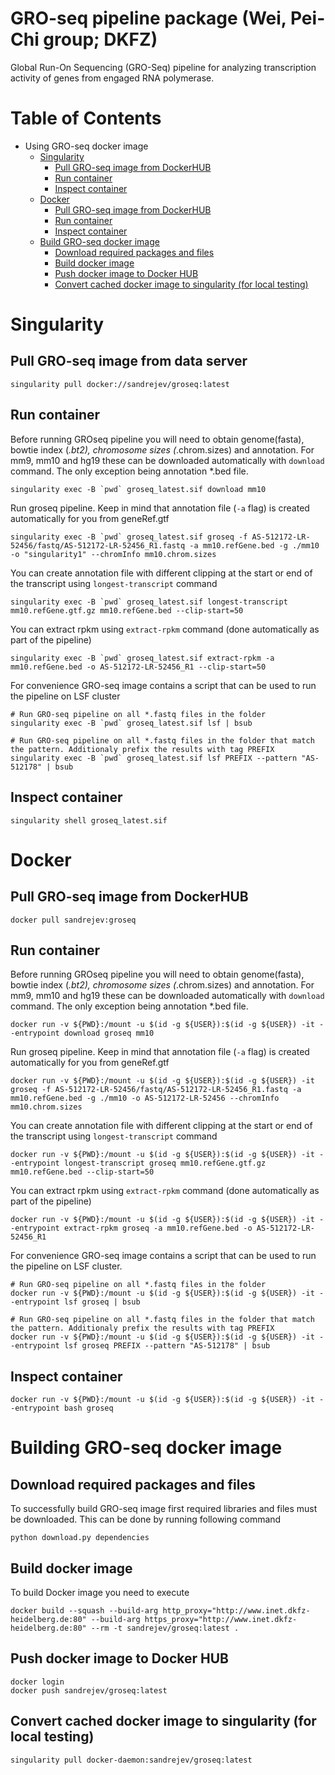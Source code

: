  GRO-seq pipeline package (Wei, Pei-Chi group; DKFZ)
====================================================
Global Run-On Sequencing (GRO-Seq) pipeline for analyzing transcription activity of genes from engaged RNA polymerase. 


Table of Contents
=================

  * Using GRO-seq docker image
    * [Singularity](#singularity) 
      * [Pull GRO-seq image from DockerHUB](#singularity-pull)
      * [Run container](#singularity-run)
      * [Inspect container](#singularity-inspect)
    * [Docker](#docker) 
      * [Pull GRO-seq image from DockerHUB](#docker-pull)
      * [Run container](#docker-run)
      * [Inspect container](#docker-inspect)
    * [Build GRO-seq docker image](#build) 
      * [Download required packages and files](#build-download)
      * [Build docker image](#build-build)
      * [Push docker image to Docker HUB](#build-build)
      * [Convert cached docker image to singularity (for local testing)](#build-convert)

<a name="singularity">Singularity</a>
====================================================

<a name="singularity-pull">Pull GRO-seq image from data server</a>
----------------------------------------------------
```console
singularity pull docker://sandrejev/groseq:latest
```

<a name="singularity-run">Run container</a>
----------------------------------------------------
Before running GROseq pipeline you will need to obtain genome(fasta), bowtie index (*.bt2), chromosome sizes (*.chrom.sizes) and annotation. For mm9, mm10 and hg19 these can be downloaded automatically with `download` command. The only exception being
annotation *.bed file.
```console
singularity exec -B `pwd` groseq_latest.sif download mm10
```

Run groseq pipeline. Keep in mind that annotation file (`-a` flag) is created automatically for you from geneRef.gtf
```console
singularity exec -B `pwd` groseq_latest.sif groseq -f AS-512172-LR-52456/fastq/AS-512172-LR-52456_R1.fastq -a mm10.refGene.bed -g ./mm10 -o "singularity1" --chromInfo mm10.chrom.sizes
```

You can create annotation file with different clipping at the start or end of the transcript using `longest-transcript` command
```console
singularity exec -B `pwd` groseq_latest.sif longest-transcript mm10.refGene.gtf.gz mm10.refGene.bed --clip-start=50
```

You can extract rpkm using `extract-rpkm` command (done automatically as part of the pipeline)
```console
singularity exec -B `pwd` groseq_latest.sif extract-rpkm -a mm10.refGene.bed -o AS-512172-LR-52456_R1 --clip-start=50
```

For convenience GRO-seq image contains a script that can be used to run the pipeline on LSF cluster 
```console
# Run GRO-seq pipeline on all *.fastq files in the folder
singularity exec -B `pwd` groseq_latest.sif lsf | bsub

# Run GRO-seq pipeline on all *.fastq files in the folder that match the pattern. Additionaly prefix the results with tag PREFIX
singularity exec -B `pwd` groseq_latest.sif lsf PREFIX --pattern "AS-512178" | bsub 
```


<a name="singularity-inspect">Inspect container</a>
----------------------------------------------------
```console
singularity shell groseq_latest.sif
```

<a name="docker">Docker</a>
====================================================

<a name="docker-pull">Pull GRO-seq image from DockerHUB</a>
----------------------------------------------------
```console
docker pull sandrejev:groseq
```

<a name="docker-run">Run container</a>
----------------------------------------------------
Before running GROseq pipeline you will need to obtain genome(fasta), bowtie index (*.bt2), chromosome sizes (*.chrom.sizes) and annotation. For mm9, mm10 and hg19 these can be downloaded automatically with `download` command. The only exception being
annotation *.bed file.
```console
docker run -v ${PWD}:/mount -u $(id -g ${USER}):$(id -g ${USER}) -it --entrypoint download groseq mm10
```

Run groseq pipeline. Keep in mind that annotation file (`-a` flag) is created automatically for you from geneRef.gtf
```console
docker run -v ${PWD}:/mount -u $(id -g ${USER}):$(id -g ${USER}) -it groseq -f AS-512172-LR-52456/fastq/AS-512172-LR-52456_R1.fastq -a mm10.refGene.bed -g ./mm10 -o AS-512172-LR-52456 --chromInfo mm10.chrom.sizes
```

You can create annotation file with different clipping at the start or end of the transcript using `longest-transcript` command
```console
docker run -v ${PWD}:/mount -u $(id -g ${USER}):$(id -g ${USER}) -it --entrypoint longest-transcript groseq mm10.refGene.gtf.gz mm10.refGene.bed --clip-start=50
```

You can extract rpkm using `extract-rpkm` command (done automatically as part of the pipeline)
```console
docker run -v ${PWD}:/mount -u $(id -g ${USER}):$(id -g ${USER}) -it --entrypoint extract-rpkm groseq -a mm10.refGene.bed -o AS-512172-LR-52456_R1
```



For convenience GRO-seq image contains a script that can be used to run the pipeline on LSF cluster.
```console
# Run GRO-seq pipeline on all *.fastq files in the folder
docker run -v ${PWD}:/mount -u $(id -g ${USER}):$(id -g ${USER}) -it --entrypoint lsf groseq | bsub

# Run GRO-seq pipeline on all *.fastq files in the folder that match the pattern. Additionaly prefix the results with tag PREFIX
docker run -v ${PWD}:/mount -u $(id -g ${USER}):$(id -g ${USER}) -it --entrypoint lsf groseq PREFIX --pattern "AS-512178" | bsub 
```

<a name="docker-inspect">Inspect container</a>
----------------------------------------------------
```console
docker run -v ${PWD}:/mount -u $(id -g ${USER}):$(id -g ${USER}) -it --entrypoint bash groseq
```

<a name="build">Building GRO-seq docker image</a>
====================================================

<a name="build-download">Download required packages and files</a>
----------------------------------------------------
To successfully build GRO-seq image first required libraries and files must be downloaded. This can be done by running following command
```console
python download.py dependencies
```

<a name="build-build">Build docker image</a>
----------------------------------------------------
To build Docker image you need to execute
```console
docker build --squash --build-arg http_proxy="http://www.inet.dkfz-heidelberg.de:80" --build-arg https_proxy="http://www.inet.dkfz-heidelberg.de:80" --rm -t sandrejev/groseq:latest .
```

<a name="build-push">Push docker image to Docker HUB</a>
----------------------------------------------------
```console
docker login
docker push sandrejev/groseq:latest
```

<a name="build-convert">Convert cached docker image to singularity (for local testing)</a>
----------------------------------------------------
```console
singularity pull docker-daemon:sandrejev/groseq:latest
```